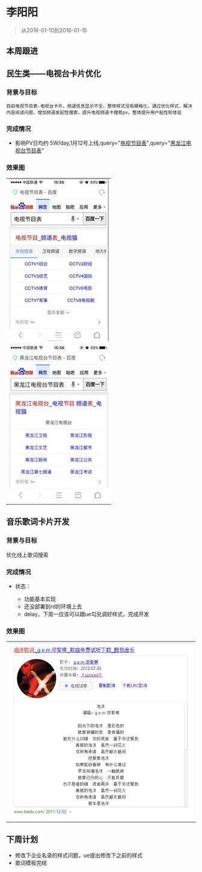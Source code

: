 # 李阳阳

> 从2016-01-10到2016-01-15

## 本周跟进

## 民生类——电视台卡片优化

### 背景与目标

```
目前电视节目表-电视台卡片，频道信息显示不全，整体样式没有栅格化，通过优化样式，解决内容阅读问题，增加频道发起性搜索，提升电视频道卡搜索pv，整体提升用户粘性和体验

```

### 完成情况

- 影响PV日均约 5W/day,1月12号上线,query="<a href="http://m.baidu.com/pu=sz%40224_220/s?word=%E7%94%B5%E8%A7%86%E8%8A%82%E7%9B%AE%E8%A1%A8">电视节目表</a>",query="<a href="http://m.baidu.com/pu=sz%40224_220/s?word=%E9%BB%91%E9%BE%99%E6%B1%9F%E7%94%B5%E8%A7%86%E5%8F%B0%E8%8A%82%E7%9B%AE%E8%A1%A8">黑龙江电视台节目表</a>"

### 效果图

<table algin="center">
<tr>
<td><img src="img/v_liyangyang01/image002.jpg" width='265'/></td>
</tr>
<tr>
<td><img src="img/v_liyangyang01/image004.jpg" width='265'/></td>
</tr>
</table>

## 音乐歌词卡片开发

### 背景与目标

优化线上歌词搜索

### 完成情况

- 状态：

    - 功能基本实现
    - 还没部署到rd的环境上去
    - delay，下周一应该可以跟ue勾兑调好样式，完成开发

### 效果图

<table algin="center">
<tr>
<td><img src="img/v_liyangyang01/dcdc.png" width='570'/></td>
</tr>
</table>

    
## 下周计划

- 修改下企业名录的样式问题，ue提出修改下之前的样式
- 歌词模板完结










 




















